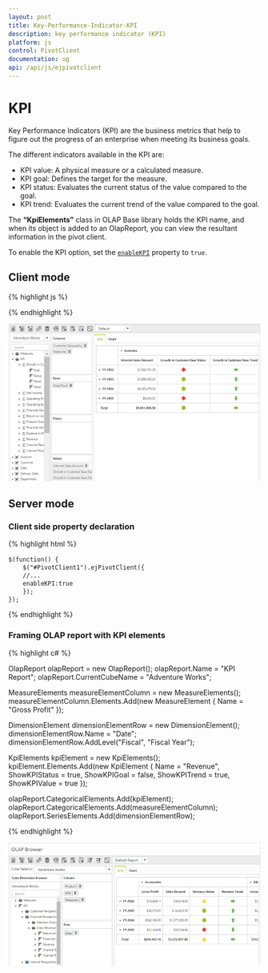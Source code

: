 ```yaml
---
layout: post
title: Key-Performance-Indicator-KPI
description: key performance indicator (KPI)
platform: js
control: PivotClient
documentation: ug
api: /api/js/ejpivotclient
---
```


# KPI

Key Performance Indicators (KPI) are the business metrics that help to figure out the progress of an enterprise when meeting its business goals.

The different indicators available in the KPI are:

* KPI value: A physical measure or a calculated measure.
* KPI goal: Defines the target for the measure.
* KPI status: Evaluates the current status of the value compared to the goal.
* KPI trend: Evaluates the current trend of the value compared to the goal.

The **“KpiElements”** class in OLAP Base library holds the KPI name, and when its object is added to an OlapReport, you can view the resultant information in the pivot client.

To enable the KPI option, set the [`enableKPI`](/api/js/ejpivotclient#members:enablekpi) property to `true`.

## Client mode

{% highlight js %}

<!--Create a tag which acts as a container for PivotClient-->
 <div id="PivotClient1"></div>
 
<script type="text/javascript">
    $(function() {
        $("#PivotClient1").ejPivotClient({
            dataSource: {
                data: "http://bi.syncfusion.com/olap/msmdpump.dll",
                catalog: "Adventure Works DW 2008 SE",
                cube: "Adventure Works",
                rows: [{
                    fieldName: "[Date].[Fiscal]"
                }, ],
                columns: [{
                    fieldName: "[Product].[Product Categories]"
                }],
                values: [{
                    measures: [{
                        fieldName: "[Measures].[Internet Sales Amount]"
                    }, {
                        fieldName: "[Measures].[Growth in Customer Base Trend]"
                    }, {
                        fieldName: "[Measures].[Growth in Customer Base Status]"
                    }],
                    axis: ej.olap.AxisName.Column
                }]
            },
            enableKPI:true
        });
    });
</script>

{% endhighlight %}

![](KPI_images/clientmode-kpi.png)

## Server mode

### Client side property declaration

{% highlight html %}

    $(function() {
        $("#PivotClient1").ejPivotClient({
        //...
        enableKPI:true
        });
    });

{% endhighlight %}

### Framing OLAP report with KPI elements

{% highlight c# %}

OlapReport olapReport = new OlapReport();
olapReport.Name = "KPI Report";
olapReport.CurrentCubeName = "Adventure Works";

MeasureElements measureElementColumn = new MeasureElements();
measureElementColumn.Elements.Add(new MeasureElement {
    Name = "Gross Profit"
});

DimensionElement dimensionElementRow = new DimensionElement();
dimensionElementRow.Name = "Date";
dimensionElementRow.AddLevel("Fiscal", "Fiscal Year");

KpiElements kpiElement = new KpiElements();
kpiElement.Elements.Add(new KpiElement {
    Name = "Revenue", ShowKPIStatus = true, ShowKPIGoal = false, ShowKPITrend = true, ShowKPIValue = true
});

olapReport.CategoricalElements.Add(kpiElement);
olapReport.CategoricalElements.Add(measureElementColumn);
olapReport.SeriesElements.Add(dimensionElementRow);

{% endhighlight %}

![](KPI_images/KPI.png)

